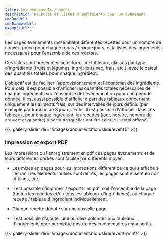 ```yaml
---
title: Les événements / menus
description: Recettes et listes d'ingrédients pour un événement
cmsDocUrl: 
cmsExampleUrl:
exampleUrl: 
---
```


Les pages événements rassemblent différentes recettes pour un nombre de couvert prévu pour chaque repas / chaque jours, et la listes des ingrédients nécessaires pour l'ensemble de ces recettes.

Ces listes sont présentées sous forme de tableaux, classés par type d'ingrédients (fruits et légumes, ingrédients sec, frais, etc.), avec le calcul des quantités totales pour chaque ingrédient. 

L'objectif est de faciliter l’approvisionnement et l'économat des ingrédients. Pour cela, il est possible d'afficher les quantités totales nécessaires de chaque ingrédients sur l'ensemble de l'événement ou pour une période donnée. Il est aussi possible d'afficher à part des tableaux concernant uniquement les aliments frais, sur des intervalles de jours définis (par exemple par tranche de 3 jours). 
Enfin, il est possible d'afficher dans ces tableaux, pour chaque ingrédient, les recettes (jour, horaire, nombre de couvert et quantité) à partir desquelles ont été calculé le total affiché.


{{< gallery-slider dir="/images/documentation/slide/event1/" >}}


### Impression et export PDF

Les impressions ou l'enregistrement en pdf des pages événements et de leurs différentes parties sont facilité par différents moyen.

- Les mises en pages pour les impressions diffèrent de ce qui s'affiche à l'écran : les éléments inutiles sont retirés, les pages sont misent en noir et blanc, etc.

- Il est possible d'imprimer / exporter en pdf, soit l'ensemble de la page (toutes les recettes et/ou tous les tableaux d'ingrédients), ou chaque recette / tableau d'ingrédient individuellement.

- Chaque recette débute sur une nouvelle page.

- Il est possible d'ajouter une ou deux colonnes aux tableaux d'ingrédients pour permettre ensuite des commentaires manuscrits.

{{< gallery-slider dir="/images/documentation/slide/event-print/" >}}

